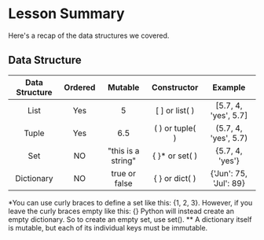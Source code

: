 # Lesson Summary

Here's a recap of the data structures we covered.

## Data Structure

| Data Structure  | Ordered   |      Mutable       |  Constructor     | Example
| :-------------: | :-----:   | :----------------: |  :----------:    | :-----:
|   List          |    Yes    |         5          |  [ ] or list( )  | [5.7, 4, 'yes', 5.7]
|   Tuple         |   Yes     |        6.5         |  ( ) or tuple( ) | (5.7, 4, 'yes', 5.7)
|   Set           | NO        | "this is a string" |  { }* or set( )  | {5.7, 4, 'yes'}
|   Dictionary    |   NO      |   true or false    |  { } or dict( )  | {'Jun': 75, 'Jul': 89}


*You can use curly braces to define a set like this: {1, 2, 3}. However, if you leave the curly braces empty like this: {} Python will instead create an empty dictionary. So to create an empty set, use set().
** A dictionary itself is mutable, but each of its individual keys must be immutable.